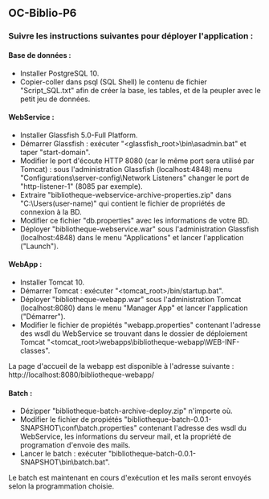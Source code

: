 ## OC-Biblio-P6

### Suivre les instructions suivantes pour déployer l'application :

#### Base de données :
- Installer PostgreSQL 10.
- Copier-coller dans psql (SQL Shell) le contenu de fichier "Script_SQL.txt" afin de créer la base, les tables, et de la peupler avec le petit jeu de données.

#### WebService :
- Installer Glassfish 5.0-Full Platform.
- Démarrer Glassfish : exécuter "<glassfish_root>\bin\asadmin.bat" et taper "start-domain".
- Modifier le port d'écoute HTTP 8080 (car le même port sera utilisé par Tomcat) : sous l'administration Glassfish (localhost:4848) menu "Configurations\server-config\Network Listeners" changer le port de "http-listener-1" (8085 par exemple).  
- Extraire "bibliotheque-webservice-archive-properties.zip" dans "C:\Users\(user-name)" qui contient le fichier de propriétés de connexion à la BD.
- Modifier ce fichier "db.properties" avec les informations de votre BD.
- Déployer "bibliotheque-webservice.war" sous l'administration Glassfish (localhost:4848) dans le menu "Applications" et lancer l'application ("Launch").

#### WebApp :
- Installer Tomcat 10.
- Démarrer Tomcat : exécuter "<tomcat_root>/bin/startup.bat".
- Déployer "bibliotheque-webapp.war" sous l'administration Tomcat (localhost:8080) dans le menu "Manager App" et lancer l'application ("Démarrer").
- Modifier le fichier de propiétés "webapp.properties" contenant l'adresse des wsdl du WebService se trouvant dans le dossier de déploiement Tomcat "<tomcat_root>\webapps\bibliotheque-webapp\WEB-INF-classes".

La page d'accueil de la webapp est disponible à l'adresse suivante : http://localhost:8080/bibliotheque-webapp/

#### Batch :
- Dézipper "bibliotheque-batch-archive-deploy.zip" n'importe où.
- Modifier le fichier de propiétés "bibliotheque-batch-0.0.1-SNAPSHOT\conf\batch.properties" contenant l'adresse des wsdl du WebService, les informations du serveur mail, et la propriété de programation d'envoie des mails. 
- Lancer le batch : exécuter "bibliotheque-batch-0.0.1-SNAPSHOT\bin\batch.bat".

Le batch est maintenant en cours d'exécution et les mails seront envoyés selon la programmation choisie.
